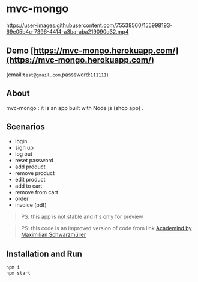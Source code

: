 # mvc-mongo

https://user-images.githubusercontent.com/75538560/155998193-69e05b4c-7396-4414-a3ba-aba219090d32.mp4

## Demo [https://mvc-mongo.herokuapp.com/](https://mvc-mongo.herokuapp.com/)
(email:`test@gmail.com`,passsword:`111111`)

## About
mvc-mongo : it is an app built with Node js (shop app) .

## Scenarios 

- login
- sign up
- log out
- reset password 
- add product
- remove product
- edit product
- add to cart
- remove from cart
- order
- invoice (pdf)
 
 
> PS: this app is not stable and it's only for  preview

> PS: this code is an improved version of code from link  [Academind by Maximilian Schwarzmüller](https://www.udemy.com/course/nodejs-the-complete-guide/)
 
## Installation and Run

```sh
npm i
npm start
``` 
